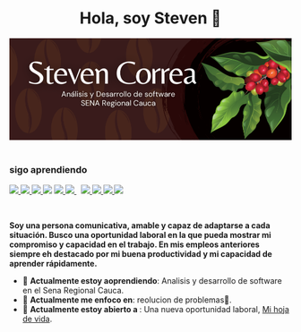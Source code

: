 
<!--
**StevenCorreaNavarro/StevenCorreaNavarro** is a ✨ _special_ ✨ repository because its `README.md` (this file) appears on your GitHub profile.

Here are some ideas to get you started:

- 🔭 I’m currently working on ...
- 🌱 I’m currently learning ...
- 👯 I’m looking to collaborate on ...
- 🤔 I’m looking for help with ...
- 💬 Ask me about ...
- 📫 How to reach me: ...
- 😄 Pronouns: ...
- ⚡ Fun fact: ...
-->

<div align= "center "><h1>Hola, soy Steven 👋 </h1> </div>
<img src="https://github.com/StevenCorreaNavarro/StevenCorreaNavarro/blob/main/Banner.png">
<div align=center>
    <a href="https://www.facebook.com/steven.navarrobrt"><img src="https://img.shields.io/badge/facebook-0077b5?style=flat&logo=facebook" alt="" /></a>
   <a href="https://www.instagram.com/stevencorrea9556/"><img src="https://img.shields.io/badge/instagram-%23FF0069?logo=instagram" alt="" /></a>
</div>
    <div>
        <h3>sigo aprendiendo </h3>
        <p align="left">
    <a href="https://www.w3.org/html/" target="_blank"> <img src="https://img.icons8.com/color/48/000000/html-5.png"/> </a>
    <a href="https://www.w3schools.com/css/" target="_blank"> <img src="https://img.icons8.com/color/48/000000/css3.png"/> </a>
    <a href="https://getbootstrap.com" target="_blank"> <img src="https://img.icons8.com/color/48/000000/bootstrap.png"/> </a>
    <a href="https://developer.mozilla.org/en-US/docs/Web/JavaScript" target="_blank"> <img src="https://img.icons8.com/color/48/000000/javascript.png"/></a>
    <a href="https://www.python.org" target="_blank"> <img src="https://img.icons8.com/color/48/000000/python.png"/> </a>
    <a style="padding-right:8px;" href="https://nodejs.org" target="_blank"> <img src="https://img.icons8.com/color/48/000000/nodejs.png"/> </a>
    <a href="#"> <img src="https://img.icons8.com/color/48/000000/django.png"/> </a>
    <a href="#"> <img src="https://img.icons8.com/color/48/000000/mysql.png"/> </a>
    <a href="#"> <img src="https://img.icons8.com/color/48/000000/figma.png"/> </a>
    <a href="#"> <img src="https://img.icons8.com/?size=100&id=71257&format=png&color=000000"/> </a>
    

</p>
    </div>
   <div align=left>
        <br>
        <p>
            <strong>
                Soy una persona comunicativa, amable y capaz de adaptarse a cada situación. Busco una oportunidad laboral en la que pueda mostrar mi compromiso y capacidad en el trabajo.
                En mis empleos anteriores siempre eh destacado por mi buena productividad y mi capacidad de aprender rápidamente.
            </strong>
        </p>
        <ul>
            <li>🌱 <b>Actualmente estoy aoprendiendo</b>: Analisis y desarrollo de software en el Sena Regional Cauca.</li>
            <li>🎯 <b>Actualmente me enfoco en</b>: reolucion de problemas🤩.</li>
            <li>🤔 <b>Actualmente estoy abierto a </b>: Una nueva oportunidad laboral, <a href="https://flowcv.com/resume/41qn0brsk4">Mi hoja de 
                  vida</a>.</li>
        </ul>
    </div>


